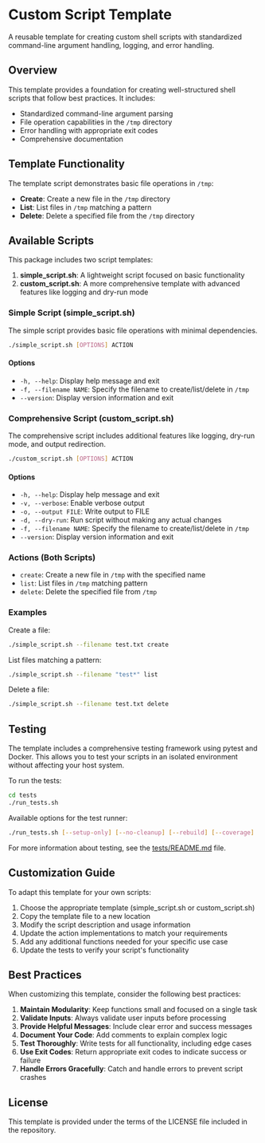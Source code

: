 # Custom Script Template

A reusable template for creating custom shell scripts with standardized command-line argument handling, logging, and error handling.

## Overview

This template provides a foundation for creating well-structured shell scripts that follow best practices. It includes:

- Standardized command-line argument parsing
- File operation capabilities in the `/tmp` directory
- Error handling with appropriate exit codes
- Comprehensive documentation

## Template Functionality

The template script demonstrates basic file operations in `/tmp`:

- **Create**: Create a new file in the `/tmp` directory
- **List**: List files in `/tmp` matching a pattern
- **Delete**: Delete a specified file from the `/tmp` directory

## Available Scripts

This package includes two script templates:

1. **simple_script.sh**: A lightweight script focused on basic functionality
2. **custom_script.sh**: A more comprehensive template with advanced features like logging and dry-run mode

### Simple Script (simple_script.sh)

The simple script provides basic file operations with minimal dependencies.

```bash
./simple_script.sh [OPTIONS] ACTION
```

#### Options

- `-h, --help`: Display help message and exit
- `-f, --filename NAME`: Specify the filename to create/list/delete in `/tmp`
- `--version`: Display version information and exit

### Comprehensive Script (custom_script.sh)

The comprehensive script includes additional features like logging, dry-run mode, and output redirection.

```bash
./custom_script.sh [OPTIONS] ACTION
```

#### Options

- `-h, --help`: Display help message and exit
- `-v, --verbose`: Enable verbose output
- `-o, --output FILE`: Write output to FILE
- `-d, --dry-run`: Run script without making any actual changes
- `-f, --filename NAME`: Specify the filename to create/list/delete in `/tmp`
- `--version`: Display version information and exit

### Actions (Both Scripts)

- `create`: Create a new file in `/tmp` with the specified name
- `list`: List files in `/tmp` matching pattern
- `delete`: Delete the specified file from `/tmp`

### Examples

Create a file:
```bash
./simple_script.sh --filename test.txt create
```

List files matching a pattern:
```bash
./simple_script.sh --filename "test*" list
```

Delete a file:
```bash
./simple_script.sh --filename test.txt delete
```

## Testing

The template includes a comprehensive testing framework using pytest and Docker. This allows you to test your scripts in an isolated environment without affecting your host system.

To run the tests:

```bash
cd tests
./run_tests.sh
```

Available options for the test runner:

```bash
./run_tests.sh [--setup-only] [--no-cleanup] [--rebuild] [--coverage]
```

For more information about testing, see the [tests/README.md](tests/README.md) file.

## Customization Guide

To adapt this template for your own scripts:

1. Choose the appropriate template (simple_script.sh or custom_script.sh)
2. Copy the template file to a new location
3. Modify the script description and usage information
4. Update the action implementations to match your requirements
5. Add any additional functions needed for your specific use case
6. Update the tests to verify your script's functionality

## Best Practices

When customizing this template, consider the following best practices:

1. **Maintain Modularity**: Keep functions small and focused on a single task
2. **Validate Inputs**: Always validate user inputs before processing
3. **Provide Helpful Messages**: Include clear error and success messages
4. **Document Your Code**: Add comments to explain complex logic
5. **Test Thoroughly**: Write tests for all functionality, including edge cases
6. **Use Exit Codes**: Return appropriate exit codes to indicate success or failure
7. **Handle Errors Gracefully**: Catch and handle errors to prevent script crashes

## License

This template is provided under the terms of the LICENSE file included in the repository. 